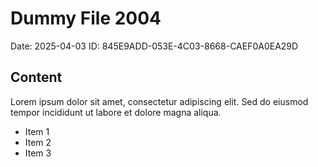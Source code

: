 # Dummy File 2004

Date: 2025-04-03
ID: 845E9ADD-053E-4C03-8668-CAEF0A0EA29D

## Content

Lorem ipsum dolor sit amet, consectetur adipiscing elit.
Sed do eiusmod tempor incididunt ut labore et dolore magna aliqua.

* Item 1
* Item 2
* Item 3

